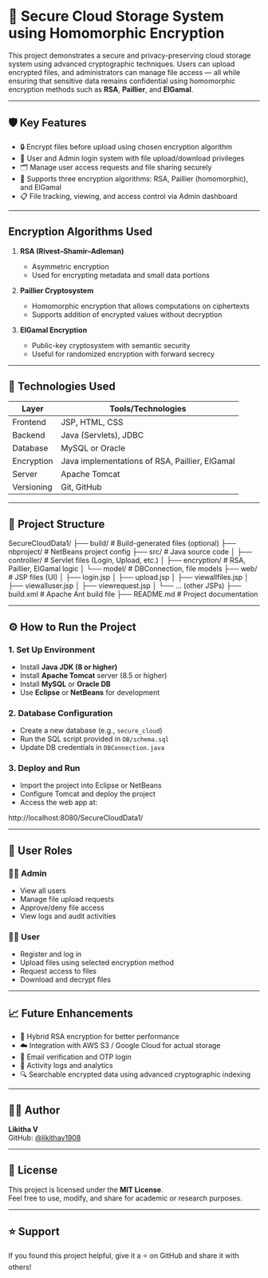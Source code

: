 # 🔐 Secure Cloud Storage System using Homomorphic Encryption

This project demonstrates a secure and privacy-preserving cloud storage system using advanced cryptographic techniques. Users can upload encrypted files, and administrators can manage file access — all while ensuring that sensitive data remains confidential using homomorphic encryption methods such as **RSA**, **Paillier**, and **ElGamal**.

---

## 🛡️ Key Features

- 🔒 Encrypt files before upload using chosen encryption algorithm
- 👤 User and Admin login system with file upload/download privileges
- 🗂️ Manage user access requests and file sharing securely
- 🔐 Supports three encryption algorithms: RSA, Paillier (homomorphic), and ElGamal
- 📋 File tracking, viewing, and access control via Admin dashboard

---

##  Encryption Algorithms Used

1. **RSA (Rivest–Shamir–Adleman)**
   - Asymmetric encryption
   - Used for encrypting metadata and small data portions

2. **Paillier Cryptosystem**
   - Homomorphic encryption that allows computations on ciphertexts
   - Supports addition of encrypted values without decryption

3. **ElGamal Encryption**
   - Public-key cryptosystem with semantic security
   - Useful for randomized encryption with forward secrecy

---

## 🧰 Technologies Used

| Layer        | Tools/Technologies                          |
|--------------|---------------------------------------------|
| Frontend     | JSP, HTML, CSS                              |
| Backend      | Java (Servlets), JDBC                       |
| Database     | MySQL or Oracle                             |
| Encryption   | Java implementations of RSA, Paillier, ElGamal |
| Server       | Apache Tomcat                               |
| Versioning   | Git, GitHub                                 |

---

## 📁 Project Structure

SecureCloudData1/
├── build/ # Build-generated files (optional)
├── nbproject/ # NetBeans project config
├── src/ # Java source code
│ ├── controller/ # Servlet files (Login, Upload, etc.)
│ ├── encryption/ # RSA, Paillier, ElGamal logic
│ └── model/ # DBConnection, file models
├── web/ # JSP files (UI)
│ ├── login.jsp
│ ├── upload.jsp
│ ├── viewallfiles.jsp
│ ├── viewalluser.jsp
│ ├── viewrequest.jsp
│ └── ... (other JSPs)
├── build.xml # Apache Ant build file
├── README.md # Project documentation


---

## ⚙️ How to Run the Project

### 1. Set Up Environment
- Install **Java JDK (8 or higher)**
- Install **Apache Tomcat** server (8.5 or higher)
- Install **MySQL** or **Oracle DB**
- Use **Eclipse** or **NetBeans** for development

### 2. Database Configuration
- Create a new database (e.g., `secure_cloud`)
- Run the SQL script provided in `DB/schema.sql`
- Update DB credentials in `DBConnection.java`

### 3. Deploy and Run
- Import the project into Eclipse or NetBeans
- Configure Tomcat and deploy the project
- Access the web app at:

http://localhost:8080/SecureCloudData1/


---

## 👤 User Roles

### 🧑‍💼 Admin
- View all users
- Manage file upload requests
- Approve/deny file access
- View logs and audit activities

### 👩‍💻 User
- Register and log in
- Upload files using selected encryption method
- Request access to files
- Download and decrypt files
---

## 📈 Future Enhancements

- 🔐 Hybrid RSA encryption for better performance
- ☁️ Integration with AWS S3 / Google Cloud for actual storage
- 📧 Email verification and OTP login
- 📜 Activity logs and analytics
- 🔍 Searchable encrypted data using advanced cryptographic indexing

---

## 🙋‍♀️ Author

**Likitha V**  
GitHub: [@likithav1908](https://github.com/likithav1908)

---

## 📜 License

This project is licensed under the **MIT License**.  
Feel free to use, modify, and share for academic or research purposes.

---

## ⭐️ Support

If you found this project helpful, give it a ⭐️ on GitHub and share it with others!


